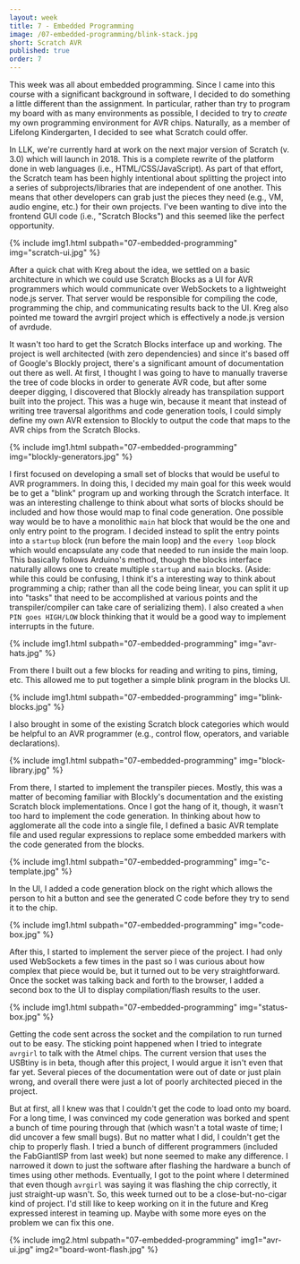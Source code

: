 ```yaml
---
layout: week
title: 7 - Embedded Programming
image: /07-embedded-programming/blink-stack.jpg
short: Scratch AVR
published: true
order: 7
---
```


This week was all about embedded programming. Since I came into this course with a significant background in software, I decided to do something a little different than the assignment. In particular, rather than try to program my board with as many environments as possible, I decided to try to _create_ my own programming environment for AVR chips. Naturally, as a member of Lifelong Kindergarten, I decided to see what Scratch could offer.

In LLK, we're currently hard at work on the next major version of Scratch (v. 3.0) which will launch in 2018. This is a complete rewrite of the platform done in web languages (i.e., HTML/CSS/JavaScript). As part of that effort, the Scratch team has been highly intentional about splitting the project into a series of subprojects/libraries that are independent of one another. This means that other developers can grab just the pieces they need (e.g., VM, audio engine, etc.) for their own projects. I've been wanting to dive into the frontend GUI code (i.e., "Scratch Blocks") and this seemed like the perfect opportunity.

{% include img1.html subpath="07-embedded-programming" img="scratch-ui.jpg" %}

After a quick chat with Kreg about the idea, we settled on a basic architecture in which we could use Scratch Blocks as a UI for AVR programmers which would communicate over WebSockets to a lightweight node.js server. That server would be responsible for compiling the code, programming the chip, and communicating results back to the UI. Kreg also pointed me toward the avrgirl project which is effectively a node.js version of avrdude.

It wasn't too hard to get the Scratch Blocks interface up and working. The project is well architected (with zero dependencies) and since it's based off of Google's Blockly project, there's a significant amount of documentation out there as well. At first, I thought I was going to have to manually traverse the tree of code blocks in order to generate AVR code, but after some deeper digging, I discovered that Blockly already has transpilation support built into the project. This was a huge win, because it meant that instead of writing tree traversal algorithms and code generation tools, I could simply define my own AVR extension to Blockly to output the code that maps to the AVR chips from the Scratch Blocks.

{% include img1.html subpath="07-embedded-programming" img="blockly-generators.jpg" %}

I first focused on developing a small set of blocks that would be useful to AVR programmers. In doing this, I decided my main goal for this week would be to get a "blink" program up and working through the Scratch interface. It was an interesting challenge to think about what sorts of blocks should be included and how those would map to final code generation. One possible way would be to have a monolithic `main` hat block that would be the one and only entry point to the program. I decided instead to split the entry points into a `startup` block (run before the main loop) and the `every loop` block which would encapsulate any code that needed to run inside the main loop. This basically follows Arduino's method, though the blocks interface naturally allows one to create multiple `startup` and `main` blocks. (Aside: while this could be confusing, I think it's a interesting way to think about programming a chip; rather than all the code being linear, you can split it up into "tasks" that need to be accomplished at various points and the transpiler/compiler can take care of serializing them). I also created a `when PIN goes HIGH/LOW` block thinking that it would be a good way to implement interrupts in the future.

{% include img1.html subpath="07-embedded-programming" img="avr-hats.jpg" %}

From there I built out a few blocks for reading and writing to pins, timing, etc. This allowed me to put together a simple blink program in the blocks UI.

{% include img1.html subpath="07-embedded-programming" img="blink-blocks.jpg" %}

I also brought in some of the existing Scratch block categories which would be helpful to an AVR programmer (e.g., control flow, operators, and variable declarations).

{% include img1.html subpath="07-embedded-programming" img="block-library.jpg" %}

From there, I started to implement the transpiler pieces. Mostly, this was a matter of becoming familiar with Blockly's documentation and the existing Scratch block implementations. Once I got the hang of it, though, it wasn't too hard to implement the code generation. In thinking about how to agglomerate all the code into a single file, I defined a basic AVR template file and used regular expressions to replace some embedded markers with the code generated from the blocks.

{% include img1.html subpath="07-embedded-programming" img="c-template.jpg" %}

In the UI, I added a code generation block on the right which allows the person to hit a button and see the generated C code before they try to send it to the chip.

{% include img1.html subpath="07-embedded-programming" img="code-box.jpg" %}

After this, I started to implement the server piece of the project. I had only used WebSockets a few times in the past so I was curious about how complex that piece would be, but it turned out to be very straightforward. Once the socket was talking back and forth to the browser, I added a second box to the UI to display compilation/flash results to the user.

{% include img1.html subpath="07-embedded-programming" img="status-box.jpg" %}

Getting the code sent across the socket and the compilation to run turned out to be easy. The sticking point happened when I tried to integrate `avrgirl` to talk with the Atmel chips. The current version that uses the USBtiny is in beta, though after this project, I would argue it isn't even that far yet. Several pieces of the documentation were out of date or just plain wrong, and overall there were just a lot of poorly architected pieced in the project.

But at first, all I knew was that I couldn't get the code to load onto my board. For a long time, I was convinced my code generation was borked and spent a bunch of time pouring through that (which wasn't a total waste of time; I did uncover a few small bugs). But no matter what I did, I couldn't get the chip to properly flash. I tried a bunch of different programmers (included the FabGiantISP from last week) but none seemed to make any difference. I narrowed it down to just the software after flashing the hardware a bunch of times using other methods. Eventually, I got to the point where I determined that even though `avrgirl` was saying it was flashing the chip correctly, it just straight-up wasn't. So, this week turned out to be a close-but-no-cigar kind of project. I'd still like to keep working on it in the future and Kreg expressed interest in teaming up. Maybe with some more eyes on the problem we can fix this one.

{% include img2.html subpath="07-embedded-programming" img1="avr-ui.jpg" img2="board-wont-flash.jpg" %}
